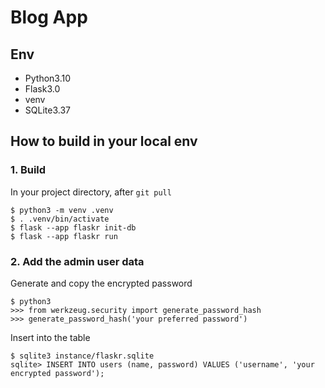 # Blog App
## Env
- Python3.10
- Flask3.0
- venv
- SQLite3.37

## How to build in your local env
### 1. Build
In your project directory, after `git pull`
```
$ python3 -m venv .venv
$ . .venv/bin/activate
$ flask --app flaskr init-db
$ flask --app flaskr run
```

### 2. Add the admin user data
Generate and copy the encrypted password
```
$ python3
>>> from werkzeug.security import generate_password_hash
>>> generate_password_hash('your preferred password')
```
Insert into the table
```
$ sqlite3 instance/flaskr.sqlite
sqlite> INSERT INTO users (name, password) VALUES ('username', 'your encrypted password');
```
